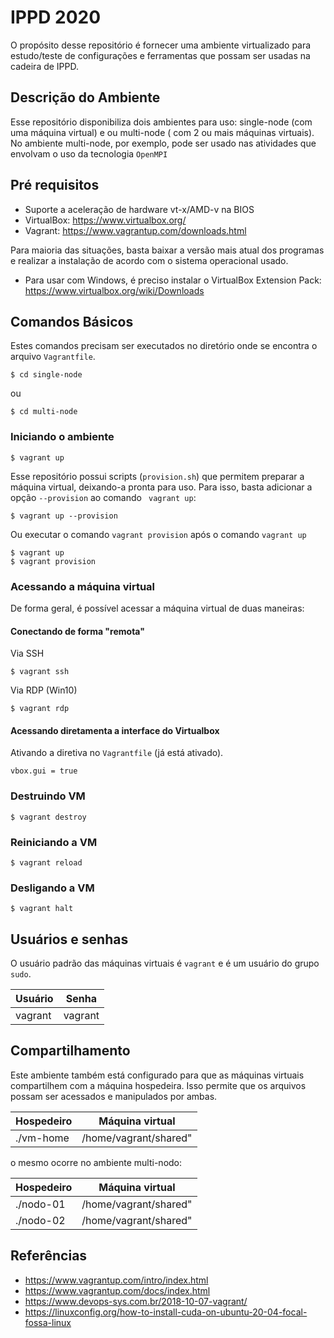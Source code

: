 # IPPD 2020

O propósito desse repositório é fornecer uma ambiente virtualizado para estudo/teste de configurações e ferramentas que possam ser usadas na cadeira de IPPD.

## Descrição do Ambiente

Esse repositório disponibiliza dois ambientes para uso: single-node (com uma máquina virtual) e ou multi-node ( com 2 ou mais máquinas virtuais). No ambiente multi-node, por exemplo, pode ser usado nas atividades que envolvam o uso da tecnologia `OpenMPI`

## Pré requisitos

* Suporte a aceleração de hardware vt-x/AMD-v na BIOS  
* VirtualBox: https://www.virtualbox.org/
* Vagrant: https://www.vagrantup.com/downloads.html

Para maioria das situações, basta baixar a versão mais atual dos programas e realizar a instalação de acordo com o sistema operacional usado.

* Para usar com Windows, é preciso instalar o VirtualBox Extension Pack: https://www.virtualbox.org/wiki/Downloads


## Comandos Básicos

Estes comandos precisam ser executados no diretório onde se encontra o arquivo `Vagrantfile`.

    $ cd single-node
    
  ou
  
    $ cd multi-node

### Iniciando o ambiente

    $ vagrant up
    
Esse repositório possui scripts (`provision.sh`) que permitem preparar a máquina virtual, deixando-a pronta para uso. Para isso, basta adicionar a opção `--provision` ao comando  ` vagrant up`:

    $ vagrant up --provision
    
 Ou executar o comando `vagrant provision` após o comando `vagrant up`
    
    $ vagrant up
    $ vagrant provision

### Acessando a máquina virtual 

De forma geral, é possível acessar a máquina virtual de duas maneiras:

#### Conectando de forma "remota"

Via SSH
```
$ vagrant ssh
```

Via RDP (Win10)
```
$ vagrant rdp
```
#### Acessando diretamenta a interface do Virtualbox

Ativando  a diretiva no `Vagrantfile` (já está ativado).

```
vbox.gui = true
```



### Destruindo VM

```
$ vagrant destroy
```

### Reiniciando a VM

```
$ vagrant reload
```

### Desligando a VM

```
$ vagrant halt
```

## Usuários e senhas

O usuário padrão das máquinas virtuais é `vagrant` e é um usuário do grupo `sudo`.  

| Usuário 	| Senha   	|
|---------	|---------	|
| vagrant 	| vagrant 	|


## Compartilhamento
Este ambiente também está configurado para que as máquinas virtuais compartilhem com a máquina hospedeira. Isso permite que os arquivos possam ser acessados e manipulados por ambas.

| Hospedeiro 	| Máquina virtual |
|---------	|---------	|
| ./vm-home | /home/vagrant/shared" |

o mesmo ocorre no ambiente multi-nodo:

| Hospedeiro 	| Máquina virtual |
|---------	|---------	|
| ./nodo-01 | /home/vagrant/shared" |
| ./nodo-02 | /home/vagrant/shared" |



## Referências

* https://www.vagrantup.com/intro/index.html
* https://www.vagrantup.com/docs/index.html
* https://www.devops-sys.com.br/2018-10-07-vagrant/
* https://linuxconfig.org/how-to-install-cuda-on-ubuntu-20-04-focal-fossa-linux
